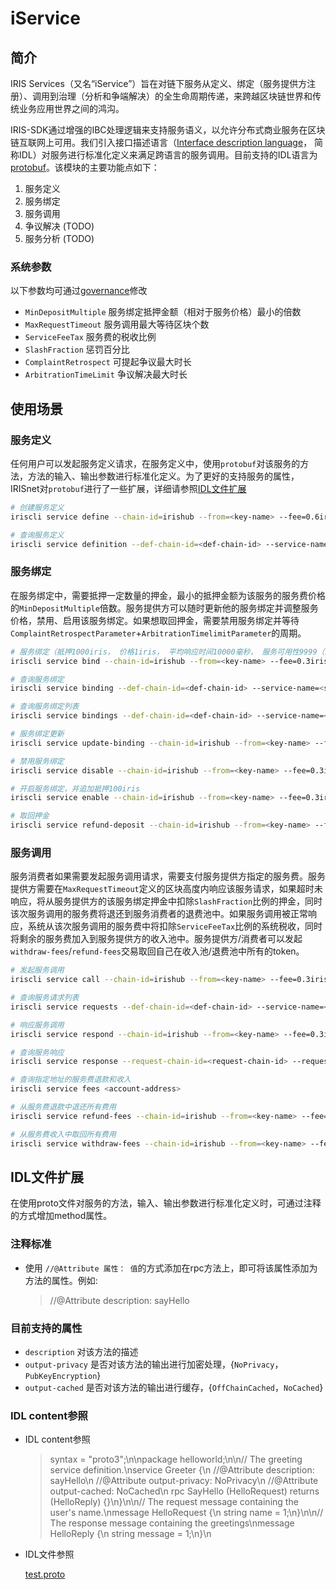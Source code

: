 # iService

## 简介

IRIS Services（又名“iService”）旨在对链下服务从定义、绑定（服务提供方注册）、调用到治理（分析和争端解决）的全生命周期传递，来跨越区块链世界和传统业务应用世界之间的鸿沟。

IRIS-SDK通过增强的IBC处理逻辑来支持服务语义，以允许分布式商业服务在区块链互联网上可用。我们引入接口描述语言（[Interface description language](https://en.wikipedia.org/wiki/Interface-description-language)，
简称IDL）对服务进行标准化定义来满足跨语言的服务调用。目前支持的IDL语言为[protobuf](https://developers.google.com/protocol-buffers/)。该模块的主要功能点如下：

1. 服务定义
2. 服务绑定
3. 服务调用
4. 争议解决 (TODO)
5. 服务分析 (TODO)

### 系统参数

以下参数均可通过[governance](governance.md)修改

* `MinDepositMultiple`    服务绑定抵押金额（相对于服务价格）最小的倍数
* `MaxRequestTimeout`     服务调用最大等待区块个数
* `ServiceFeeTax`         服务费的税收比例
* `SlashFraction`         惩罚百分比
* `ComplaintRetrospect`   可提起争议最大时长
* `ArbitrationTimeLimit`  争议解决最大时长

## 使用场景

### 服务定义

任何用户可以发起服务定义请求，在服务定义中，使用`protobuf`对该服务的方法，方法的输入、输出参数进行标准化定义。为了更好的支持服务的属性，IRISnet对`protobuf`进行了一些扩展，详细请参照[IDL文件扩展](#idl文件扩展)

```bash
# 创建服务定义
iriscli service define --chain-id=irishub --from=<key-name> --fee=0.6iris --gas=100000 --service-name=<service-name> --service-description=<service-description> --author-description=<author-description> --tags=<tag1>,<tag2> --idl-content=<idl-content> --file=</***/***.proto>

# 查询服务定义
iriscli service definition --def-chain-id=<def-chain-id> --service-name=<service-name>
```

### 服务绑定

在服务绑定中，需要抵押一定数量的押金，最小的抵押金额为该服务的服务费价格的`MinDepositMultiple`倍数。服务提供方可以随时更新他的服务绑定并调整服务价格，禁用、启用该服务绑定。如果想取回押金，需要禁用服务绑定并等待`ComplaintRetrospectParameter`+`ArbitrationTimelimitParameter`的周期。

```bash
# 服务绑定（抵押1000iris， 价格1iris， 平均响应时间10000毫秒， 服务可用性9999（10000次调用可用次数的整数表示））
iriscli service bind --chain-id=irishub --from=<key-name> --fee=0.3iris --service-name=<service-name> --def-chain-id=<def-chain-id> --bind-type=Local --deposit=1000iris --prices=1iris --avg-rsp-time=10000 --usable-time=9999

# 查询服务绑定
iriscli service binding --def-chain-id=<def-chain-id> --service-name=<service-name> --bind-chain-id=<bind-chain-id> --provider=<provider-account-address>

# 查询服务绑定列表
iriscli service bindings --def-chain-id=<def-chain-id> --service-name=<service-name>

# 服务绑定更新
iriscli service update-binding --chain-id=irishub --from=<key-name> --fee=0.3iris --service-name=<service-name> --def-chain-id=<def-chain-id> --bind-type=Local --deposit=1iris --prices=1iris,2iris --avg-rsp-time=10000 --usable-time=100

# 禁用服务绑定
iriscli service disable --chain-id=irishub --from=<key-name> --fee=0.3iris --def-chain-id=<def-chain-id> --service-name=<service-name>

# 开启服务绑定，并追加抵押100iris
iriscli service enable --chain-id=irishub --from=<key-name> --fee=0.3iris --def-chain-id=<def-chain-id> --service-name=<service-name> --deposit=100iris

# 取回押金
iriscli service refund-deposit --chain-id=irishub --from=<key-name> --fee=0.3iris --def-chain-id=<def-chain-id> --service-name=<service-name>
```

### 服务调用

服务消费者如果需要发起服务调用请求，需要支付服务提供方指定的服务费。服务提供方需要在`MaxRequestTimeout`定义的区块高度内响应该服务请求，如果超时未响应，将从服务提供方的该服务绑定押金中扣除`SlashFraction`比例的押金，同时该次服务调用的服务费将退还到服务消费者的退费池中。如果服务调用被正常响应，系统从该次服务调用的服务费中将扣除`ServiceFeeTax`比例的系统税收，同时将剩余的服务费加入到服务提供方的收入池中。服务提供方/消费者可以发起`withdraw-fees`/`refund-fees`交易取回自己在收入池/退费池中所有的token。

```bash
# 发起服务调用
iriscli service call --chain-id=irishub --from=<key-name> --fee=0.3iris --def-chain-id=<def-chain-id> --service-name=<service-name> --method-id=1 --bind-chain-id=<bind-chain-id> --provider=<provider-account-address> --service-fee=1iris --request-data=<request-data>

# 查询服务请求列表
iriscli service requests --def-chain-id=<def-chain-id> --service-name=<service-name> --bind-chain-id=<bind-chain-id> --provider=<provider-account-address>

# 响应服务调用
iriscli service respond --chain-id=irishub --from=<key-name> --fee=0.3iris --request-chain-id=<request-chain-id> --request-id=<request-id (e.g.230-130-0)> --response-data=<response-data>

# 查询服务响应
iriscli service response --request-chain-id=<request-chain-id> --request-id=<request-id (e.g.230-130-0)>

# 查询指定地址的服务费退款和收入
iriscli service fees <account-address>

# 从服务费退款中退还所有费用
iriscli service refund-fees --chain-id=irishub --from=<key-name> --fee=0.3iris

# 从服务费收入中取回所有费用
iriscli service withdraw-fees --chain-id=irishub --from=<key-name> --fee=0.3iris
```

## IDL文件扩展

在使用proto文件对服务的方法，输入、输出参数进行标准化定义时，可通过注释的方式增加method属性。

### 注释标准

* 使用 `//@Attribute 属性： 值`的方式添加在rpc方法上，即可将该属性添加为方法的属性。例如:

    > //@Attribute description: sayHello

### 目前支持的属性

* `description` 对该方法的描述
* `output-privacy` 是否对该方法的输出进行加密处理，{`NoPrivacy`，`PubKeyEncryption`}
* `output-cached` 是否对该方法的输出进行缓存，{`OffChainCached`，`NoCached`}

### IDL content参照

* IDL content参照

    > syntax = \"proto3\";\n\npackage helloworld;\n\n// The greeting service definition.\nservice Greeter {\n    //@Attribute description: sayHello\n    //@Attribute output-privacy: NoPrivacy\n    //@Attribute output-cached: NoCached\n    rpc SayHello (HelloRequest) returns (HelloReply) {}\n}\n\n// The request message containing the user's name.\nmessage HelloRequest {\n    string name = 1;\n}\n\n// The response message containing the greetings\nmessage HelloReply {\n    string message = 1;\n}\n

* IDL文件参照

    [test.proto](https://github.com/irisnet/irishub/blob/master/docs/features/test.proto)
